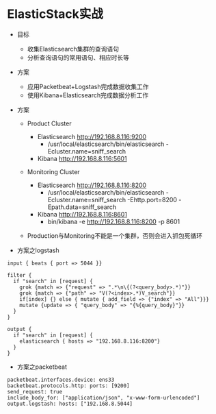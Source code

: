 # ElasticStack实战

- 目标

  - 收集Elasticsearch集群的查询语句
  - 分析查询语句的常用语句、相应时长等

- 方案

  - 应用Packetbeat+Logstash完成数据收集工作
  - 使用Kibana+Elasticsearch完成数据分析工作

- 方案

  - Product Cluster
    - Elasticsearch http://192.168.8.116:9200
      - /usr/local/elasticsearch/bin/elasticsearch -Ecluster.name=sniff_search
    - Kibana http://192.168.8.116:5601
  - Monitoring Cluster
    - Elasticsearch http://192.168.8.116:8200
      - /usr/local/elasticsearch/bin/elasticsearch -Ecluster.name=sniff_search -Ehttp.port=8200 -Epath.data=sniff_search
    - Kibana http://192.168.8.116:8601
      - bin/kibana -e http://192.168.8.116:8200 -p 8601

  - Production与Monitoring不能是一个集群，否则会进入抓包死循环

- 方案之logstash

```
input { beats { port => 5044 }}
```

```
filter {
  if "search" in [request] {
    grok {match => {"request" => ".*\n\{(?<query_body>.*)"}}
    grok {match => {"path" => "V(?<index>.*)V_search"}}
    if[index] {} else { mutate { add_field => {"index" => "All"}}}
    mutate {update => { "query_body" => "{%{query_body}"}}
  }
}
```

```
output {
  if "search" in [request] {
    elasticsearch { hosts => "192.168.8.116:8200"}
  }
}
```

- 方案之packetbeat

```
packetbeat.interfaces.device: ens33
backetbeat.protocols.http: ports: [9200]
send_request: true
include_body_for: ["application/json", "x-www-form-urlencoded"]
output.logstash: hosts: ["192.168.8.5044]
```











